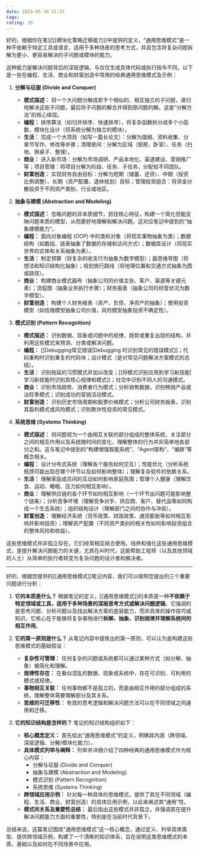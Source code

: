 ```yaml
---
date: 2025-05-30 21:37
tags: 
rating: 10
---
```


好的，根据你在笔记[[模块化策略迁移能力]]中提供的定义，“通用思维模式”是一种不依赖于特定工具或语言，适用于多种场景的思考方式，并且包含将复杂问题拆解为更小、更容易解决的子问题或模块的能力。

这种能力是解决问题背后的深层逻辑，与仅仅生成具体代码或执行指令不同。以下是一些在编程、生活、商业和财富创造中常用的经典通用思维模式及示例：

1. **分解与征服 (Divide and Conquer)**
   - **模式描述：** 将一个大问题分解成若干个相似的、相互独立的子问题，递归地解决这些子问题，最后将子问题的解合并得到原问题的解。这是“分解方法”的核心体现。
   - **编程：** 排序算法（如归并排序、快速排序），将复杂函数拆分成多个小函数，模块化设计（将系统分解为独立的模块）。
   - **生活：** 完成一个大项目（如写一篇长论文）：分解为提纲、资料收集、分章节写作、修改等步骤；清理房间：分解为区域（厨房、卧室）、任务（扫地、擦桌子、整理）。
   - **商业：** 进入新市场：分解为市场调研、产品本地化、渠道建设、营销推广等；项目管理：将项目分解为阶段、任务、子任务，分配给不同团队。
   - **财富创造：** 实现财务自由目标：分解为短期（储蓄、还债）、中期（投资比例调整）、长期（资产配置、退休规划）目标；管理投资组合：将资金分散投资于不同资产类别、行业或地区。

2. **抽象与建模 (Abstraction and Modeling)**
   - **模式描述：** 忽略问题的非本质细节，抓住核心特征，构建一个简化但能反映问题本质的模型，从而更好地理解和解决问题。这对应笔记中提到的“抽象建模能力”。
   - **编程：** 面向对象编程 (OOP) 中的类和对象（将现实事物抽象为类）；数据结构（如数组、链表抽象了数据的存储和访问方式）；数据库设计（将现实世界的实体和关系抽象为表）。
   - **生活：** 制定预算（将复杂的收支行为抽象为数字模型）；画思维导图（将想法和知识结构化抽象）；规划旅行路线（将地理位置和交通方式抽象为图或路径）。
   - **商业：** 构建商业模式画布（抽象公司的价值主张、客户、渠道等关键元素）；流程图（抽象业务执行步骤）；财务报表（抽象公司的经营状况为数字模型）。
   - **财富创造：** 构建个人财务报表（资产、负债、净资产的抽象）；使用投资模型（如估值模型抽象公司价值，风险模型抽象投资不确定性）。

3. **模式识别 (Pattern Recognition)**
   - **模式描述：** 识别数据、现象或问题中的规律、趋势或重复出现的结构，并利用这些模式来预测、分类或解决问题。
   - **编程：** [[Debugging常见错误|Debugging 时识别常见的错误模式]]；代码重构时识别重复的代码块；设计模式（是对常见问题解决方案模式的总结）。
   - **生活：** 识别拖延的习惯模式并加以改变；[[将模式识别应用到学习新技能|学习新技能时识别其核心规律和模式]]；社交中识别不同人的沟通模式。
   - **商业：** 识别市场趋势、消费者行为模式；分析销售数据，识别畅销产品或淡旺季模式；识别成功的营销活动模式。
   - **财富创造：** 识别历史市场周期和股票价格模式；分析公司财务报表，识别其盈利模式或风险模式；识别欺诈性投资的常见模式。

4. **系统思维 (Systems Thinking)**
   - **模式描述：** 将问题视为一个由相互关联的部分组成的整体系统，关注部分之间的相互作用以及系统随时间的变化，理解整体的行为并非简单地各部分之和。这与笔记中提到的“构建增强智能系统”、“Agent架构”、“编排”等概念相关。
   - **编程：** 设计分布式系统（理解各个服务如何交互）；性能优化（分析系统瓶颈可能出现在哪个环节以及如何影响整体）；理解复杂软件的依赖关系。
   - **生活：** 理解家庭成员间的互动如何影响家庭氛围；管理个人健康（理解饮食、运动、睡眠、压力如何相互影响）。
   - **商业：** 理解供应链的各个环节如何相互影响（一个环节出问题可能影响整个链条）；分析竞争环境（理解竞争对手、供应商、客户、替代品等如何构成一个生态系统）；组织结构设计（理解部门之间的协作与冲突）。
   - **财富创造：** 理解经济系统（货币政策、财政政策、通货膨胀等如何相互影响并影响投资）；理解资产配置（不同资产类别的相关性如何影响投资组合的整体风险和收益）。

这些思维模式并非孤立存在，它们经常相互结合使用。培养和强化这些通用思维模式，是提升解决问题能力的关键，尤其在AI时代，这能帮助工程师（以及其他领域的人士）从简单的执行者转变为复杂问题的设计者和解决者。

---
好的，根据您提供的[[通用思维模式]]笔记内容，我们可以按照您提出的三个重要问题进行分析：

1.  **它的本质是什么？**
    根据笔记的定义，[[通用思维模式]]的本质是一种**不依赖于特定领域或工具，适用于多种场景的深层思考方式或解决问题逻辑**。它强调的是思考问题、分析问题以及找出解决方案的底层能力，而非具体的操作技巧或知识。它核心在于能够将复杂事物进行**拆解、抽象、识别规律并理解系统间的相互作用**。

2.  **它的第一原则是什么？**
    从笔记内容中提炼出的第一原则，可以认为是构建这些思维模式的基础假设：
    *   **复杂性可管理：** 任何复杂的问题或系统都可以通过某种方式（如分解、抽象）被简化和理解。
    *   **规律性存在：** 在看似混乱的数据、现象或系统中，存在可识别、可利用的模式或规律。
    *   **事物相互关联：** 任何事物都不是孤立的，而是由相互作用的部分组成的系统，理解整体需要理解部分及其关系。
    *   **思维的可迁移性：** 有效的思考逻辑和解决问题方法可以在不同领域之间通用和迁移。

3.  **它的知识结构是怎样的？**
    笔记的知识结构组织如下：
    *   **核心概念定义：** 首先给出“通用思维模式”的定义，明确其内涵（跨领域、深层逻辑、分解/模块化能力）。
    *   **具体模式列举与阐释：** 列举并详细介绍了四种经典的通用思维模式作为核心内容：
        *   分解与征服 (Divide and Conquer)
        *   抽象与建模 (Abstraction and Modeling)
        *   模式识别 (Pattern Recognition)
        *   系统思维 (Systems Thinking)
    *   **跨领域应用示例：** 针对每一种具体的思维模式，提供了其在不同领域（编程、生活、商业、财富创造）的具体应用示例，以此来阐述其“通用”性。
    *   **模式间关系及重要性总结：** 最后指出这些模式并非孤立，并强调其在提升解决问题能力方面的重要性，特别是在当前时代背景下。

总结来说，这篇笔记围绕“通用思维模式”这一核心概念，通过定义、列举具体类型、提供跨领域示例，构建了一个清晰的知识体系，旨在说明这类思维模式的本质、基础以及如何在不同场景中应用。
